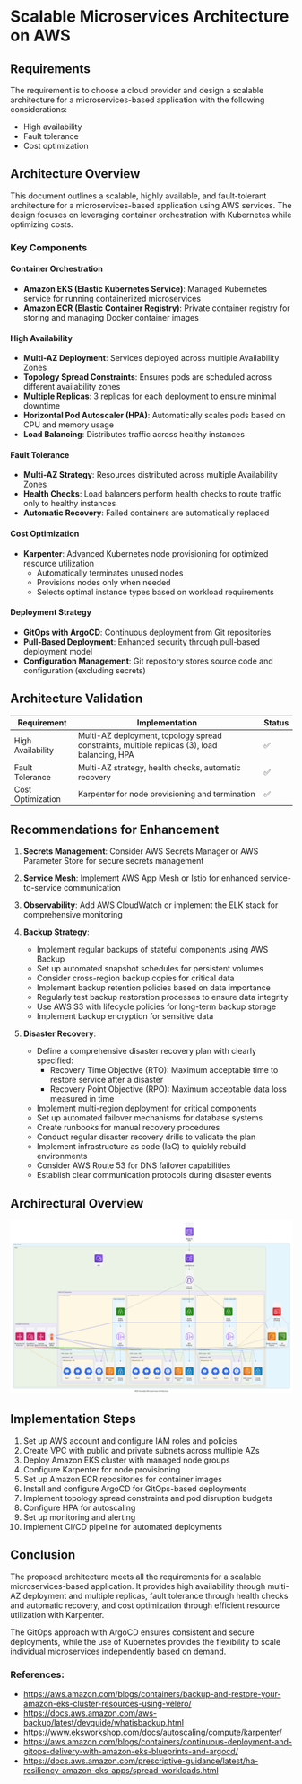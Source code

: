 # Scalable Microservices Architecture on AWS

## Requirements

The requirement is to choose a cloud provider and design a scalable architecture for a microservices-based application with the following considerations:
- High availability
- Fault tolerance
- Cost optimization

## Architecture Overview

This document outlines a scalable, highly available, and fault-tolerant architecture for a microservices-based application using AWS services. The design focuses on leveraging container orchestration with Kubernetes while optimizing costs.

### Key Components

#### Container Orchestration
- **Amazon EKS (Elastic Kubernetes Service)**: Managed Kubernetes service for running containerized microservices
- **Amazon ECR (Elastic Container Registry)**: Private container registry for storing and managing Docker container images

#### High Availability
- **Multi-AZ Deployment**: Services deployed across multiple Availability Zones
- **Topology Spread Constraints**: Ensures pods are scheduled across different availability zones
- **Multiple Replicas**: 3 replicas for each deployment to ensure minimal downtime
- **Horizontal Pod Autoscaler (HPA)**: Automatically scales pods based on CPU and memory usage
- **Load Balancing**: Distributes traffic across healthy instances

#### Fault Tolerance
- **Multi-AZ Strategy**: Resources distributed across multiple Availability Zones
- **Health Checks**: Load balancers perform health checks to route traffic only to healthy instances
- **Automatic Recovery**: Failed containers are automatically replaced

#### Cost Optimization
- **Karpenter**: Advanced Kubernetes node provisioning for optimized resource utilization
  - Automatically terminates unused nodes
  - Provisions nodes only when needed
  - Selects optimal instance types based on workload requirements

#### Deployment Strategy
- **GitOps with ArgoCD**: Continuous deployment from Git repositories
- **Pull-Based Deployment**: Enhanced security through pull-based deployment model
- **Configuration Management**: Git repository stores source code and configuration (excluding secrets)

## Architecture Validation

| Requirement | Implementation | Status |
|-------------|----------------|--------|
| High Availability | Multi-AZ deployment, topology spread constraints, multiple replicas (3), load balancing, HPA | ✅ |
| Fault Tolerance | Multi-AZ strategy, health checks, automatic recovery | ✅ |
| Cost Optimization | Karpenter for node provisioning and termination | ✅ |

## Recommendations for Enhancement

1. **Secrets Management**: Consider AWS Secrets Manager or AWS Parameter Store for secure secrets management
2. **Service Mesh**: Implement AWS App Mesh or Istio for enhanced service-to-service communication
3. **Observability**: Add AWS CloudWatch or implement the ELK stack for comprehensive monitoring
4. **Backup Strategy**: 
   - Implement regular backups of stateful components using AWS Backup
   - Set up automated snapshot schedules for persistent volumes
   - Consider cross-region backup copies for critical data
   - Implement backup retention policies based on data importance
   - Regularly test backup restoration processes to ensure data integrity
   - Use AWS S3 with lifecycle policies for long-term backup storage
   - Implement backup encryption for sensitive data

5. **Disaster Recovery**: 
   - Define a comprehensive disaster recovery plan with clearly specified:
     - Recovery Time Objective (RTO): Maximum acceptable time to restore service after a disaster
     - Recovery Point Objective (RPO): Maximum acceptable data loss measured in time
   - Implement multi-region deployment for critical components
   - Set up automated failover mechanisms for database systems
   - Create runbooks for manual recovery procedures
   - Conduct regular disaster recovery drills to validate the plan
   - Implement infrastructure as code (IaC) to quickly rebuild environments
   - Consider AWS Route 53 for DNS failover capabilities
   - Establish clear communication protocols during disaster events

## Archirectural Overview

![AWS Architecture](images/aws_architecture.png)


## Implementation Steps

1. Set up AWS account and configure IAM roles and policies
2. Create VPC with public and private subnets across multiple AZs
3. Deploy Amazon EKS cluster with managed node groups
4. Configure Karpenter for node provisioning
5. Set up Amazon ECR repositories for container images
6. Install and configure ArgoCD for GitOps-based deployments
7. Implement topology spread constraints and pod disruption budgets
8. Configure HPA for autoscaling
9. Set up monitoring and alerting
10. Implement CI/CD pipeline for automated deployments

## Conclusion

The proposed architecture meets all the requirements for a scalable microservices-based application. It provides high availability through multi-AZ deployment and multiple replicas, fault tolerance through health checks and automatic recovery, and cost optimization through efficient resource utilization with Karpenter.

The GitOps approach with ArgoCD ensures consistent and secure deployments, while the use of Kubernetes provides the flexibility to scale individual microservices independently based on demand. 


### References:

* https://aws.amazon.com/blogs/containers/backup-and-restore-your-amazon-eks-cluster-resources-using-velero/
* https://docs.aws.amazon.com/aws-backup/latest/devguide/whatisbackup.html
* https://www.eksworkshop.com/docs/autoscaling/compute/karpenter/
* https://aws.amazon.com/blogs/containers/continuous-deployment-and-gitops-delivery-with-amazon-eks-blueprints-and-argocd/
* https://docs.aws.amazon.com/prescriptive-guidance/latest/ha-resiliency-amazon-eks-apps/spread-workloads.html